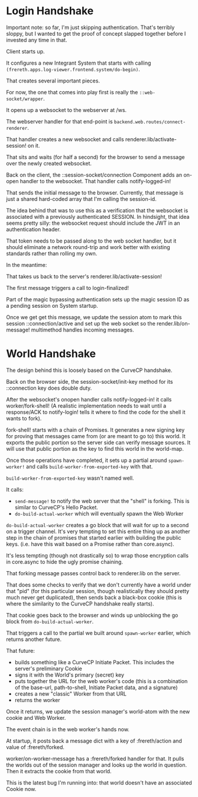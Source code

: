 # Login Handshake

Important note: so far, I'm just skipping authentication. That's
terribly sloppy, but I wanted to get the proof of concept slapped
together before I invested any time in that.

Client starts up.

It configures a new Integrant System that starts with calling
`(frereth.apps.log-viewer.frontend.system/do-begin)`.

That creates several important pieces.

For now, the one that comes into play first is really the
`::web-socket/wrapper`.

It opens up a websocket to the webserver at /ws.

The webserver handler for that end-point is
`backend.web.routes/connect-renderer`.

That handler creates a new websocket and calls
renderer.lib/activate-session! on it.

That sits and waits (for half a second) for the browser to send a
message over the newly created websocket.

Back on the client, the ::session-socket/connection Component adds
an on-open handler to the websocket. That handler calls
notify-logged-in!

That sends the initial message to the browser. Currently, that
message is just a shared hard-coded array that I'm calling the
session-id.

The idea behind that was to use this as a verification that the
websocket is associated with a previously authenticated SESSION. In
hindsight, that idea seems pretty silly: the websocket request should
include the JWT in an authentication header.

That token needs to be passed along to the web socket handler, but it
should eliminate a network round-trip and work better with existing
standards rather than rolling my own.

In the meantime:

That takes us back to the server's renderer.lib/activate-session!

The first message triggers a call to login-finalized!

Part of the magic bypassing authentication sets up the magic session ID
as a pending session on System startup.

Once we get get this message, we update the session atom to mark this
session ::connection/active and set up the web socket so the
render.lib/on-message! multimethod handles incoming messages.

# World Handshake

The design behind this is loosely based on the CurveCP handshake.

Back on the browser side, the session-socket/init-key method for its
::connection key does double duty.

After the websocket's onopen handler calls notify-logged-in! it calls
worker/fork-shell! (A realistic implementation needs to wait until
a response/ACK to notify-login! tells it where to find the code for
the shell it wants to fork).

fork-shell! starts with a chain of Promises. It generates a new signing
key for proving that messages came
from (or are meant to go to) this world. It exports the public portion
so the server side can verify message sources. It will use that public
portion as the key to find this world in the world-map.

Once those operations have completed, it sets up a partial around
`spawn-worker!` and calls `build-worker-from-exported-key` with that.

`build-worker-from-exported-key` wasn't named well.

It calls:
* `send-message!` to notify the web server that the "shell" is forking.
  This is similar to CurveCP's Hello Packet.
* `do-build-actual-worker` which will eventually spawn the Web Worker

`do-build-actual-worker` creates a go block that will wait for up to
a second on a trigger channel. It's very tempting to set this entire
thing up as another step in the chain of promises that started earlier
with building the public keys. (i.e. have this wait based on a Promise
rather than core.async).

It's less tempting (though not drastically so) to wrap those encryption
calls in core.async to hide the ugly promise chaining.

That forking message passes control back to renderer.lib on the server.

That does some checks to verify that we don't currently have a world
under that "pid" (for this particular session, though realistically
they should pretty much never get duplicated), then sends back a
black-box cookie (this is where the similarity to the CurveCP handshake
really starts).

That cookie goes back to the browser and winds up unblocking the go block
from `do-build-actual-worker`.

That triggers a call to the partial we built around `spawn-worker` earlier,
which returns another future.

That future:
* builds something like a CurveCP Initiate Packet. This includes the
  server's preliminary Cookie
* signs it with the World's primary (secret) key
* puts together the URL for the web worker's code (this is a combination
  of the base-url, path-to-shell, Initiate Packet data, and a signature)
* creates a new "classic" Worker from that URL
* returns the worker

Once it returns, we update the session manager's world-atom with the
new cookie and Web Worker.

The event chain is in the web worker's hands now.

At startup, it posts back a message dict with a key of
:frereth/action and value of :frereth/forked.

worker/on-worker-message has a :frereth/forked handler for that.
It pulls the worlds out of the session manager and looks up the world
in question. Then it extracts the cookie from that world.

This is the latest bug I'm running into: that world doesn't have an
associated Cookie now.
